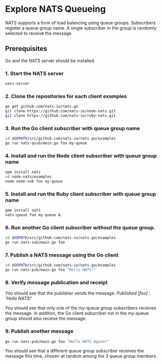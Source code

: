 # Explore NATS Queueing

NATS supports a form of load balancing using queue groups. Subscribers register a queue group name. A single subscriber in the group is randomly selected to receive the message.

## Prerequisites

Go and the NATS server should be installed.

### 1. Start the NATS server

```sh
nats-server
```

### 2. Clone the repositories for each client examples

```sh
go get github.com/nats-io/nats.go
git clone https://github.com/nats-io/node-nats.git
git clone https://github.com/nats-io/ruby-nats.git
```

### 3. Run the Go client subscriber with queue group name

```sh
cd $GOPATH/src/github.com/nats-io/nats.go/examples
go run nats-qsub/main.go foo my-queue
```

### 4. Install and run the Node client subscriber with queue group name

```sh
npm install nats
cd node-nats/examples
node node-sub foo my-queue
```

### 5. Install and run the Ruby client subscriber with queue group name

```sh
gem install nats
nats-queue foo my-queue &
```

### 6. Run another Go client subscriber *without* the queue group.

```sh
cd $GOPATH/src/github.com/nats-io/nats.go/examples
go run nats-sub/main.go foo
```

### 7. Publish a NATS message using the Go client

```sh
cd $GOPATH/src/github.com/nats-io/nats.go/examples
go run nats-pub/main.go foo "Hello NATS!"
```

### 8. Verify message publication and receipt

You should see that the publisher sends the message: *Published [foo] : 'Hello NATS!'*

You should see that only one of the my-queue group subscribers receives the message. In addition, the Go client subscriber not in the my-queue group should also receive the message.

### 9. Publish another message

```sh
go run nats-pub/main.go foo "Hello NATS Again!"
```

You should see that a different queue group subscriber receives the message this time, chosen at random among the 3 queue group members.
